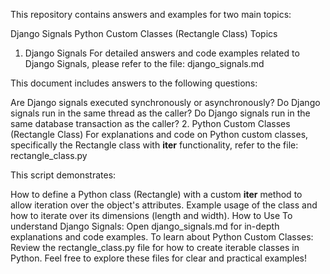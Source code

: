 This repository contains answers and examples for two main topics:

Django Signals
Python Custom Classes (Rectangle Class)
Topics
1. Django Signals
For detailed answers and code examples related to Django Signals, please refer to the file:
django_signals.md

This document includes answers to the following questions:

Are Django signals executed synchronously or asynchronously?
Do Django signals run in the same thread as the caller?
Do Django signals run in the same database transaction as the caller?
2. Python Custom Classes (Rectangle Class)
For explanations and code on Python custom classes, specifically the Rectangle class with __iter__ functionality, refer to the file:
rectangle_class.py

This script demonstrates:

How to define a Python class (Rectangle) with a custom __iter__ method to allow iteration over the object's attributes.
Example usage of the class and how to iterate over its dimensions (length and width).
How to Use
To understand Django Signals: Open django_signals.md for in-depth explanations and code examples.
To learn about Python Custom Classes: Review the rectangle_class.py file for how to create iterable classes in Python.
Feel free to explore these files for clear and practical examples!
